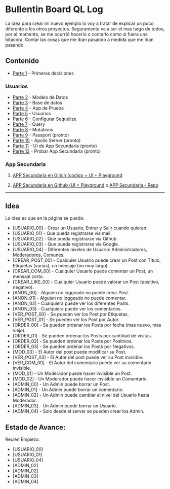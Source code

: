 # Bullentin Board QL Log

La idea para crear mi nuevo ejemplo lo voy a tratar de explicar un poco diferente a los otros proyectos.
Seguramente va a ser el mas largo de todos, por el momento, se me ocurrió hacerlo o contarlo como si fuera una bitacora.
Contar las cosas que me iban pasando a medida que me iban pasando. 

## Contenido

* [Parte 1](https://github.com/gastonpereyra/bulletin_board_QL/blob/master/docs/blog/01.md) - Primeras decisiones

### Usuarios

* [Parte 2](https://github.com/gastonpereyra/bulletin_board_QL/blob/master/docs/blog/02.md) - Modelo de Datos
* [Parte 3](https://github.com/gastonpereyra/bulletin_board_QL/blob/master/docs/blog/03.md) - Base de datos
* [Parte 4](https://github.com/gastonpereyra/bulletin_board_QL/blob/master/docs/blog/04.md) - App de Prueba
* [Parte 5](https://github.com/gastonpereyra/bulletin_board_QL/blob/master/docs/blog/05.md) - Usuarios
* [Parte 6](https://github.com/gastonpereyra/bulletin_board_QL/blob/master/docs/blog/06.md) - Configurar Sequelize
* [Parte 7](https://github.com/gastonpereyra/bulletin_board_QL/blob/master/docs/blog/07.md) - Query
* [Parte 8](https://github.com/gastonpereyra/bulletin_board_QL/blob/master/docs/blog/08.md) - Mutations
* [Parte 9](https://github.com/gastonpereyra/bulletin_board_QL/blob/master/docs/blog/09.md) - Passport (pronto)
* [Parte 10](https://github.com/gastonpereyra/bulletin_board_QL/blob/master/docs/blog/10.md) - Apollo Server (pronto)
* [Parte 11](https://github.com/gastonpereyra/bulletin_board_QL/blob/master/docs/blog/11.md) - UI de App Secundaria (pronto)
* [Parte 12](https://github.com/gastonpereyra/bulletin_board_QL/blob/master/docs/blog/11.md) - Probar App Secundaria (pronto)

### App Secundaria

1. [APP Secundaria en Glitch (codigo + UI + Playground](https://glitch.com/~user-playground)

2. [APP Secundaria en Github (UI + Playground](https://gastonpereyra.github.io/user_playground/) o [APP Secundaria - Repo](https://github.com/gastonpereyra/user_playground)

----


## Idea

La idea es que en la página se pueda:

* [USUARIO_00] - Crear un Usuario, Entrar y Salir cuando quieran.
* [USUARIO_01] - Que pueda registrarse via mail.
* [USUARIO_02] - Que pueda registrarse via Github.
* [USUARIO_03] - Que pueda registrarse via Google.
* [USUARIO_04] - Diferentes niveles de Usuario: Administradores, Moderadores, Comunes.
* [CREAR_POST_00] - Cualquier Usuario puede crear un Post con Titulo, Etiquetas (varias), un mensaje (no muy largo).
* [CREAR_COM_00] - Cualquier Usuario puede comentar un Post, un mensaje corto.
* [CREAR_LIKE_00] - Cualquier Usuario puede valorar un Post (positivo, negativo).
* [ANON_00] - Alguien no loggeado no puede crear Post.
* [ANON_01] - Alguien no loggeado no puede comentar.
* [ANON_02] - Cualquiera puede ver los diferentes Posts.
* [ANON_03] - Cualquiera puede ver los comentarios.
* [VER_POST_00] - Se pueden ver los Post por Etiquetas.
* [VER_POST_01] - Se pueden ver los Post por Autor.
* [ORDER_00] - Se pueden ordenar los Posts por fecha (mas nuevo, mas viejo).
* [ORDER_01] - Se pueden ordenar los Posts por cantidad de visitas.
* [ORDER_02] - Se pueden ordenar los Posts por Positivos.
* [ORDER_03] - Se pueden ordenar los Posts por Negativos.
* [MOD_00] - El Autor del post puede modificar su Post.
* [VER_POST_03] - El Autor del post puede ver su Post invisible.
* [VER_COM_00] - El Autor del comentario puede ver su comentario invisible.
* [MOD_01] - Un Moderador puede hacer invisible un Post.
* [MOD_02] - Un Moderador puede hacer invisible un Comentario.
* [ADMIN_00] - Un Admin puede borrar un Post.
* [ADMIN_01] - Un Admin puede borrar un comentario.
* [ADMIN_02] - Un Admin puede cambiar el nivel del Usuario hasta Moderador.
* [ADMIN_03] - Un Admin puede borrar un Usuario.
* [ADMIN_04] - Solo desde el server se pueden crear los Admin.

## Estado de Avance:

Recién Empiezo.

* [USUARIO_00]
* [USUARIO_01]
* [USUARIO_04]
* [ADMIN_02]
* [ADMIN_02]
* [ADMIN_03]
* [ADMIN_04]


